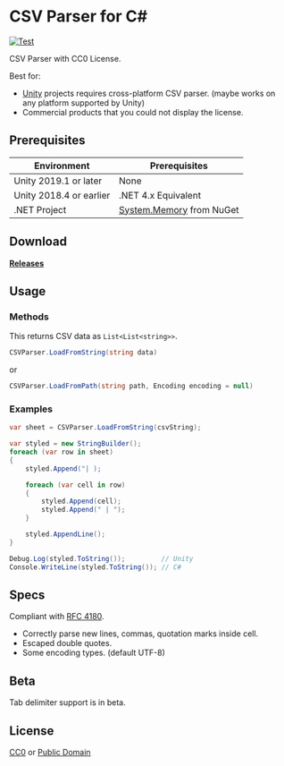 # CSV Parser for C#

[![Test](https://github.com/yutokun/CSV-Parser/actions/workflows/test.yml/badge.svg)](https://github.com/yutokun/CSV-Parser/actions/workflows/test.yml)

CSV Parser with CC0 License.

Best for: 

- [Unity](https://unity3d.com/) projects requires cross-platform CSV parser. (maybe works on any platform supported by Unity)
- Commercial products that you could not display the license.

## Prerequisites

| Environment             | Prerequisites                                                             |
| ----------------------- | ------------------------------------------------------------------------- |
| Unity 2019.1 or later   | None                                                                      |
| Unity 2018.4 or earlier | .NET 4.x Equivalent                                                       |
| .NET Project            | [System.Memory](https://www.nuget.org/packages/System.Memory/) from NuGet |

## Download

[**Releases**](https://github.com/yutokun/CSV-Parser/releases)

## Usage

### Methods

This returns CSV data as `List<List<string>>`.

```c#
CSVParser.LoadFromString(string data)  
```

or

```c#
CSVParser.LoadFromPath(string path, Encoding encoding = null)
```

### Examples

```c#
var sheet = CSVParser.LoadFromString(csvString);

var styled = new StringBuilder();
foreach (var row in sheet)
{
    styled.Append("| );

    foreach (var cell in row)
    {
        styled.Append(cell);
        styled.Append(" | ");
    }

    styled.AppendLine();
}

Debug.Log(styled.ToString());         // Unity
Console.WriteLine(styled.ToString()); // C# 
```

## Specs

Compliant with [RFC 4180](http://www.ietf.org/rfc/rfc4180.txt).

- Correctly parse new lines, commas, quotation marks inside cell.
- Escaped double quotes.
- Some encoding types. (default UTF-8)

## Beta

Tab delimiter support is in beta.

## License

[CC0](https://creativecommons.org/publicdomain/zero/1.0/) or [Public Domain](LICENSE)
